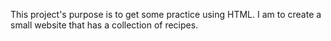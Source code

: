 This project's purpose is to get some practice using HTML. I am to create a small website that has a collection of recipes.